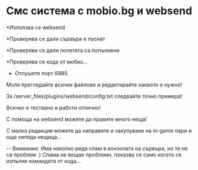 # Смс система с mobio.bg и websend

*Използва се websend

*Проверява се дали сървъра е пуснат

*Проверява се дали полетата са попълнени

*Проверява се кода от мобио...

- Отпушете порт 6985


Моля прегледайте всички файлове и редактирайте каквото е нужно!

За /server_files/plugins/websend/config.txt следвайте точно примера!

Всичко е тествано и работи отлично!

С помоща на websend можете да правите много неща!

С малка редакция можете да направите и закупуване на in-game пари и още хиляди нещица...

--
Внимание: Има няколко реда спам в конзолата на сървъра, но те не са проблем :)
Спама не вещае проблеми, показва се само когато се изпълни командата от кода...
